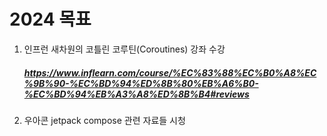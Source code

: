 # 2024 목표 

1. 인프런 새차원의 코틀린 코루틴(Coroutines) 강좌 수강
   ##### https://www.inflearn.com/course/%EC%83%88%EC%B0%A8%EC%9B%90-%EC%BD%94%ED%8B%80%EB%A6%B0-%EC%BD%94%EB%A3%A8%ED%8B%B4#reviews
2. 우아콘 jetpack compose 관련 자료들 시청
